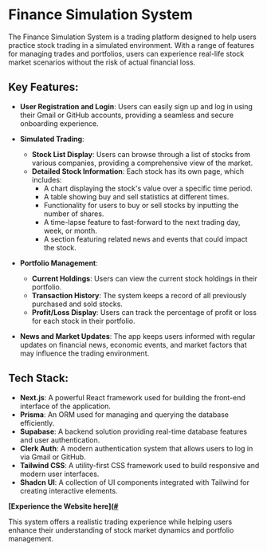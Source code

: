 # Finance Simulation System

The Finance Simulation System is a trading platform designed to help users practice stock trading in a simulated environment. With a range of features for managing trades and portfolios, users can experience real-life stock market scenarios without the risk of actual financial loss.

## Key Features:

- **User Registration and Login**: Users can easily sign up and log in using their Gmail or GitHub accounts, providing a seamless and secure onboarding experience.

- **Simulated Trading**:
    - **Stock List Display**: Users can browse through a list of stocks from various companies, providing a comprehensive view of the market.
    - **Detailed Stock Information**: Each stock has its own page, which includes:
        - A chart displaying the stock's value over a specific time period.
        - A table showing buy and sell statistics at different times.
        - Functionality for users to buy or sell stocks by inputting the number of shares.
        - A time-lapse feature to fast-forward to the next trading day, week, or month.
        - A section featuring related news and events that could impact the stock.
 
- **Portfolio Management**:
    - **Current Holdings**: Users can view the current stock holdings in their portfolio.
    - **Transaction History**: The system keeps a record of all previously purchased and sold stocks.
    - **Profit/Loss Display**: Users can track the percentage of profit or loss for each stock in their portfolio.

- **News and Market Updates**: The app keeps users informed with regular updates on financial news, economic events, and market factors that may influence the trading environment.

## Tech Stack:

- **Next.js**: A powerful React framework used for building the front-end interface of the application.
- **Prisma**: An ORM used for managing and querying the database efficiently.
- **Supabase**: A backend solution providing real-time database features and user authentication.
- **Clerk Auth**: A modern authentication system that allows users to log in via Gmail or GitHub.
- **Tailwind CSS**: A utility-first CSS framework used to build responsive and modern user interfaces.
- **Shadcn UI**: A collection of UI components integrated with Tailwind for creating interactive elements.

**[Experience the Website here]([#](https://finance-simulation.vercel.app/)**

This system offers a realistic trading experience while helping users enhance their understanding of stock market dynamics and portfolio management.
